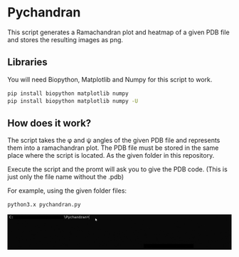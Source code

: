 # Pychandran

This script generates a Ramachandran plot and heatmap of a given PDB file and stores the resulting images as png.

## Libraries
You will need Biopython, Matplotlib and Numpy for this script to work.

```bash
pip install biopython matplotlib numpy
pip install biopython matplotlib numpy -U
```

## How does it work?
The script takes the φ and ψ angles of the given PDB file and represents them into a ramachandran plot.
The PDB file must be stored in the same place where the script is located. As the given folder in this repository.

Execute the script and the promt will ask you to give the PDB code. (This is just only the file name without the .pdb)

For example, using the given folder files:
```bash
python3.x pychandran.py
```
![Alt Text](https://github.com/XavierUPF/Pychandran/blob/main/Pychandran/terminalexample.gif)
